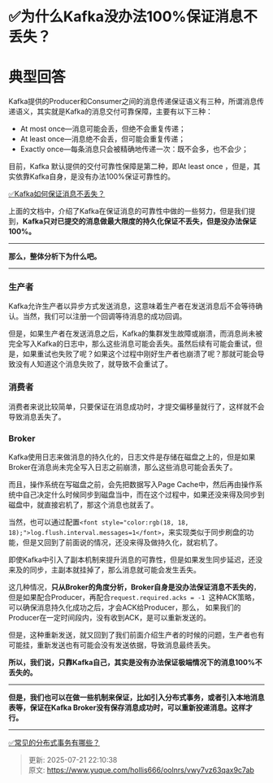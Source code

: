 # ✅为什么Kafka没办法100%保证消息不丢失？

# 典型回答


Kafka提供的Producer和Consumer之间的消息传递保证语义有三种，所谓消息传递语义，其实就是Kafka的消息交付可靠保障，主要有以下三种：



+ At most once—消息可能会丢，但绝不会重复传递；
+ At least once—消息绝不会丢，但可能会重复传递；
+ Exactly once—每条消息只会被精确地传递一次：既不会多，也不会少；



目前，Kafka 默认提供的交付可靠性保障是第二种，即At least once ，但是，其实依靠Kafka自身，是没有办法100%保证可靠性的。



[✅Kafka如何保证消息不丢失？](https://www.yuque.com/hollis666/oolnrs/imx4a7z8zq65erlo)



上面的文档中，介绍了Kafka在保证消息的可靠性中做的一些努力，但是我们提到，**Kafka只对已提交的消息做最大限度的持久化保证不丢失，但是没办法保证100%。**

****

**那么，整体分析下为什么吧。**

****

### 生产者


Kafka允许生产者以异步方式发送消息，这意味着生产者在发送消息后不会等待确认。当然，我们可以注册一个回调等待消息的成功回调。



但是，如果生产者在发送消息之后，Kafka的集群发生故障或崩溃，而消息尚未被完全写入Kafka的日志中，那么这些消息可能会丢失。虽然后续有可能会重试，但是，如果重试也失败了呢？如果这个过程中刚好生产者也崩溃了呢？那就可能会导致没有人知道这个消息失败了，就导致不会重试了。



### 消费者


消费者来说比较简单，只要保证在消息成功时，才提交偏移量就行了，这样就不会导致消息丢失了。



### Broker


Kafka使用日志来做消息的持久化的，日志文件是存储在磁盘之上的，但是如果Broker在消息尚未完全写入日志之前崩溃，那么这些消息可能会丢失了。



而且，操作系统在写磁盘之前，会先把数据写入Page Cache中，然后再由操作系统中自己决定什么时候同步到磁盘当中，而在这个过程中，如果还没来得及同步到磁盘中，就直接宕机了，那这个消息也就丢了。



当然，也可以通过配置`<font style="color:rgb(18, 18, 18);">log.flush.interval.messages=1</font>`，来实现类似于同步刷盘的功能，但是又回到了前面说的情况，还没来得及做持久化，就宕机了。



即使Kafka中引入了副本机制来提升消息的可靠性，但是如果发生同步延迟，还没来及的同步，主副本就挂掉了，那么消息就可能会发生丢失。



这几种情况，**只从Broker的角度分析，Broker自身是没办法保证消息不丢失的**，但是如果配合Producer，再配合`request.required.acks = -1 `这种ACK策略，可以确保消息持久化成功之后，才会ACK给Producer，那么， 如果我们的Producer在一定时间段内，没有收到ACK，是可以重新发送的。



但是，这种重新发送，就又回到了我们前面介绍生产者的时候的问题，生产者也有可能挂，重新发送也有可能会没有发送依据，导致消息最终丢失。



**所以，我们说，只靠Kafka自己，其实是没有办法保证极端情况下的消息100%不丢失的。**

****

**但是，我们也可以在做一些机制来保证，比如引入分布式事务，或者引入本地消息表等，保证在Kafka Broker没有保存消息成功时，可以重新投递消息。这样才行。**

****

[✅常见的分布式事务有哪些？](https://www.yuque.com/hollis666/oolnrs/yr0lu6)



> 更新: 2025-07-21 22:10:38  
> 原文: <https://www.yuque.com/hollis666/oolnrs/vwy7vz63qax9c7ab>